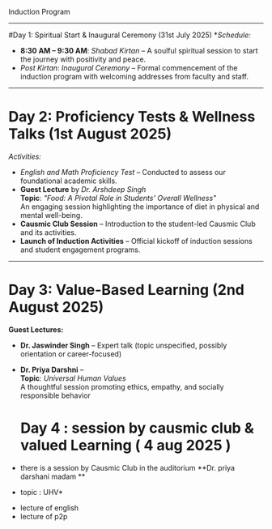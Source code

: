 Induction  Program 

---

#Day 1: Spiritual Start & Inaugural Ceremony (31st July 2025)
**Schedule:*
- **8:30 AM – 9:30 AM**: *Shabad Kirtan* – A soulful spiritual session to start the journey with positivity and peace.
- *Post Kirtan*: *Inaugural Ceremony* – Formal commencement of the induction program with welcoming addresses from faculty and staff.

---

# Day 2: Proficiency Tests & Wellness Talks (1st August 2025)

*Activities:*
- *English and Math Proficiency Test* – Conducted to assess our foundational academic skills.
- **Guest Lecture** by *Dr. Arshdeep Singh*  
  **Topic**: *"Food: A Pivotal Role in Students' Overall Wellness"*  
  An engaging session highlighting the importance of diet in physical and mental well-being.
- **Causmic Club Session** – Introduction to the student-led Causmic Club and its activities.
- **Launch of Induction Activities** – Official kickoff of induction sessions and student engagement programs.

---

# Day 3: Value-Based Learning (2nd August 2025)

**Guest Lectures:**
- **Dr. Jaswinder Singh** – Expert talk (topic unspecified, possibly orientation or career-focused)
- **Dr. Priya Darshni** –  
  **Topic**: *Universal Human Values*  
  A thoughtful session promoting ethics, empathy, and socially responsible behavior

  # Day 4 : session by causmic club & valued Learning ( 4 aug 2025 )
 
 -  there is a session by Causmic Club in the auditorium
  **Dr. priya darshani madam **
 * topic : UHV*
- lecture of english
- lecture of p2p 
